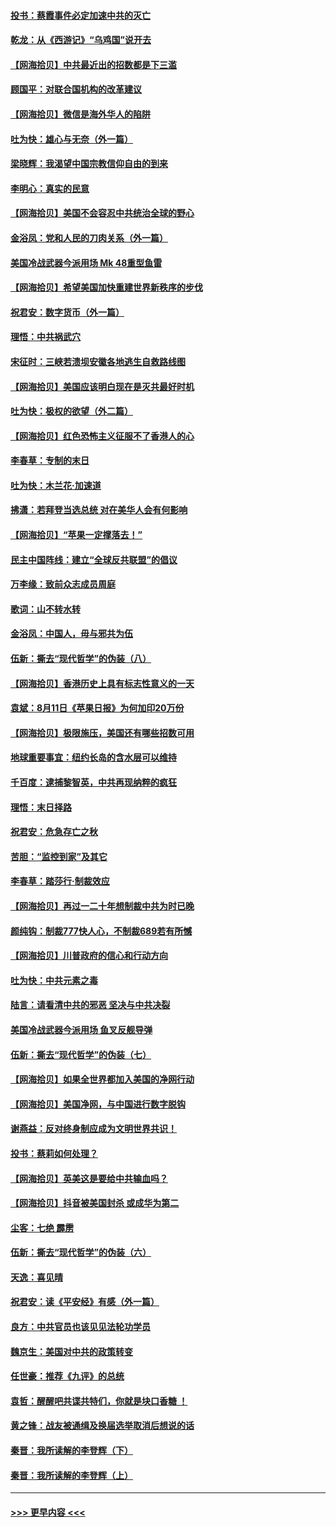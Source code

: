 #### [投书：蔡霞事件必定加速中共的灭亡](../pages/nsc993/n12341881.md?t=08191602) 
#### [乾龙：从《西游记》“乌鸡国”说开去](../pages/nsc993/n12341690.md?t=08191602) 
#### [【网海拾贝】中共最近出的招数都是下三滥](../pages/nsc993/n12341593.md?t=08191602) 
#### [顾国平：对联合国机构的改革建议](../pages/nsc993/n12339928.md?t=08191602) 
#### [【网海拾贝】微信是海外华人的陷阱](../pages/nsc993/n12338868.md?t=08191602) 
#### [吐为快：雄心与无奈（外一篇）](../pages/nsc993/n12338132.md?t=08191602) 
#### [梁晓辉：我渴望中国宗教信仰自由的到来](../pages/nsc993/n12336657.md?t=08191602) 
#### [李明心：真实的民意](../pages/nsc993/n12336089.md?t=08191602) 
#### [【网海拾贝】美国不会容忍中共统治全球的野心](../pages/nsc993/n12336063.md?t=08191602) 
#### [金浴凤：党和人民的刀肉关系（外一篇）](../pages/nsc993/n12335834.md?t=08191602) 
#### [美国冷战武器今派用场 Mk 48重型鱼雷](../pages/nsc993/n12335354.md?t=08191602) 
#### [【网海拾贝】希望美国加快重建世界新秩序的步伐](../pages/nsc993/n12334224.md?t=08191602) 
#### [祝君安：数字货币（外一篇）](../pages/nsc993/n12334186.md?t=08191602) 
#### [理悟：中共祸武穴](../pages/nsc993/n12333962.md?t=08191602) 
#### [宋征时：三峡若溃坝安徽各地逃生自救路线图](../pages/nsc993/n12332450.md?t=08191602) 
#### [【网海拾贝】美国应该明白现在是灭共最好时机](../pages/nsc993/n12332313.md?t=08191602) 
#### [吐为快：极权的欲望（外二篇）](../pages/nsc993/n12332089.md?t=08191602) 
#### [【网海拾贝】红色恐怖主义征服不了香港人的心](../pages/nsc993/n12329296.md?t=08191602) 
#### [李春草：专制的末日](../pages/nsc993/n12329079.md?t=08191602) 
#### [吐为快：木兰花‧加速道](../pages/nsc993/n12327366.md?t=08191602) 
#### [拂潇：若拜登当选总统 对在美华人会有何影响](../pages/nsc993/n12295996.md?t=08191602) 
#### [【网海拾贝】“苹果一定撑落去！”](../pages/nsc993/n12326784.md?t=08191602) 
#### [民主中国阵线：建立“全球反共联盟”的倡议](../pages/nsc993/n12324177.md?t=08191602) 
#### [万李缘：致前众志成员周庭](../pages/nsc993/n12324635.md?t=08191602) 
#### [歌词：山不转水转](../pages/nsc993/n12324599.md?t=08191602) 
#### [金浴凤：中国人，毋与邪共为伍](../pages/nsc993/n12324257.md?t=08191602) 
#### [伍新：撕去“现代哲学”的伪装（八）](../pages/nsc993/n12324188.md?t=08191602) 
#### [【网海拾贝】香港历史上具有标志性意义的一天](../pages/nsc993/n12324021.md?t=08191602) 
#### [袁斌：8月11日《苹果日报》为何加印20万份](../pages/nsc993/n12323955.md?t=08191602) 
#### [【网海拾贝】极限施压，美国还有哪些招数可用](../pages/nsc993/n12322512.md?t=08191602) 
#### [地球重要事宜：纽约长岛的含水层可以维持](../pages/nsc993/n12321844.md?t=08191602) 
#### [千百度：逮捕黎智英，中共再现纳粹的疯狂](../pages/nsc993/n12321777.md?t=08191602) 
#### [理悟：末日择路](../pages/nsc993/n12320812.md?t=08191602) 
#### [祝君安：危急存亡之秋](../pages/nsc993/n12320795.md?t=08191602) 
#### [苦胆：“监控到家”及其它](../pages/nsc993/n12320751.md?t=08191602) 
#### [李春草：踏莎行·制裁效应](../pages/nsc993/n12318290.md?t=08191602) 
#### [【网海拾贝】再过一二十年想制裁中共为时已晚](../pages/nsc993/n12318195.md?t=08191602) 
#### [颜纯钩：制裁777快人心，不制裁689若有所憾](../pages/nsc993/n12316912.md?t=08191602) 
#### [【网海拾贝】川普政府的信心和行动方向](../pages/nsc993/n12316673.md?t=08191602) 
#### [吐为快：中共元素之毒](../pages/nsc993/n12316547.md?t=08191602) 
#### [陆言：请看清中共的邪恶 坚决与中共决裂](../pages/nsc993/n12315784.md?t=08191602) 
#### [美国冷战武器今派用场 鱼叉反舰导弹](../pages/nsc993/n12316258.md?t=08191602) 
#### [伍新：撕去“现代哲学”的伪装（七）](../pages/nsc993/n12315846.md?t=08191602) 
#### [【网海拾贝】如果全世界都加入美国的净网行动](../pages/nsc993/n12315588.md?t=08191602) 
#### [【网海拾贝】美国净网，与中国进行数字脱钩](../pages/nsc993/n12312813.md?t=08191602) 
#### [谢燕益：反对终身制应成为文明世界共识！](../pages/nsc993/n12310465.md?t=08191602) 
#### [投书：蔡莉如何处理？](../pages/nsc993/n12310224.md?t=08191602) 
#### [【网海拾贝】英美这是要给中共输血吗？](../pages/nsc993/n12307646.md?t=08191602) 
#### [【网海拾贝】抖音被美国封杀 或成华为第二](../pages/nsc993/n12305277.md?t=08191602) 
#### [尘客：七绝 霹雳](../pages/nsc993/n12304053.md?t=08191602) 
#### [伍新：撕去“现代哲学”的伪装（六）](../pages/nsc993/n12303243.md?t=08191602) 
#### [天逸：喜见晴](../pages/nsc993/n12303226.md?t=08191602) 
#### [祝君安：读《平安经》有感（外一篇）](../pages/nsc993/n12303170.md?t=08191602) 
#### [良方：中共官员也该见见法轮功学员](../pages/nsc993/n12302985.md?t=08191602) 
#### [魏京生：美国对中共的政策转变](../pages/nsc993/n12302929.md?t=08191602) 
#### [任世豪：推荐《九评》的总统](../pages/nsc993/n12302838.md?t=08191602) 
#### [袁哲：醒醒吧共谍共特们，你就是块口香糖 ！](../pages/nsc993/n12302678.md?t=08191602) 
#### [黄之锋：战友被通缉及换届选举取消后想说的话](../pages/nsc993/n12302681.md?t=08191602) 
#### [秦晋：我所读解的李登辉（下）](../pages/nsc993/n12302171.md?t=08191602) 
#### [秦晋：我所读解的李登辉（上）](../pages/nsc993/n12301979.md?t=08191602) 

----
#### [ >>> 更早内容 <<< ](../indexes/nsc993-earlier.md)
